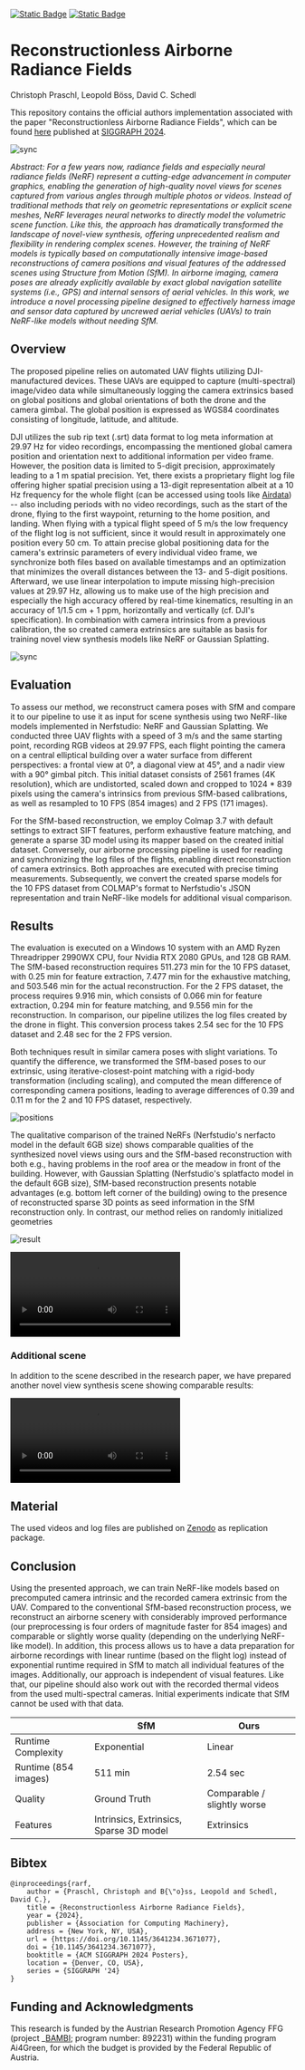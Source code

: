 [![Static Badge](https://img.shields.io/badge/DOI-10.1145%2F3641234.3671077-blue)](https://doi.org/10.1145/3641234.3671077) [![Static Badge](https://img.shields.io/badge/Webpage-bambi--eco.github.io%2FRARF%2F-blue)](https://bambi-eco.github.io/RARF)

# Reconstructionless Airborne Radiance Fields

Christoph Praschl, Leopold Böss, David C. Schedl

This repository contains the official authors implementation associated with the paper "Reconstructionless Airborne Radiance Fields", which can be found [here](https://doi.org/10.1145/3641234.3671077) published at [SIGGRAPH 2024](https://s2024.siggraph.org/).

![sync](./images/header.svg)

_Abstract: For a few years now, radiance fields and especially neural radiance fields (NeRF) represent a cutting-edge advancement in computer graphics, enabling the generation of high-quality novel views for scenes captured from various angles through multiple photos or videos. Instead of traditional methods that rely on geometric representations or explicit scene meshes, NeRF leverages neural networks to directly model the volumetric scene function. Like this, the approach has dramatically transformed the landscape of novel-view synthesis, offering unprecedented realism and flexibility in rendering complex scenes. However, the training of NeRF models is typically based on computationally intensive image-based reconstructions of camera positions and visual features of the addressed scenes using Structure from Motion (SfM). In airborne imaging, camera poses are already explicitly available by exact global navigation satellite systems (i.e., GPS) and internal sensors of aerial vehicles. In this work, we introduce a novel processing pipeline designed to effectively harness image and sensor data captured by uncrewed aerial vehicles (UAVs) to train NeRF-like models without needing SfM._

## Overview

The proposed pipeline relies on automated UAV flights utilizing DJI-manufactured devices. These UAVs are equipped to capture (multi-spectral) image/video data while simultaneously logging the camera extrinsics based on global positions and global orientations of both the drone and the camera gimbal. The global position is expressed as WGS84 coordinates consisting of longitude, latitude, and altitude.

DJI utilizes the sub rip text (.srt) data format to log meta information at 29.97 Hz for video recordings, encompassing the mentioned global camera position and orientation next to additional information per video frame. However, the position data is limited to 5-digit precision, approximately leading to a 1 m spatial precision. Yet, there exists a proprietary flight log file offering higher spatial precision using a 13-digit representation albeit at a 10 Hz frequency for the whole flight (can be accessed using tools like [Airdata](https://airdata.com/)) -- also including periods with no video recordings, such as the start of the drone, flying to the first waypoint, returning to the home position, and landing. When flying with a typical flight speed of 5 m/s the low frequency of the flight log is not sufficient, since it would result in approximately one position every 50 cm. To attain precise global positioning data for the camera's extrinsic parameters of every individual video frame, we synchronize both files based on available timestamps and an optimization that minimizes the overall distances between the 13- and 5-digit  positions. Afterward, we use linear interpolation to impute missing high-precision values at 29.97 Hz, allowing us to make use of the high precision and especially the high accuracy offered by real-time kinematics, resulting in an accuracy of 1/1.5 cm + 1 ppm, horizontally and vertically (cf. DJI's specification). In combination with camera intrinsics from a previous calibration, the so created camera extrinsics are suitable as basis for training novel view synthesis models like NeRF or Gaussian Splatting.

![sync](./images/sync.svg)


## Evaluation 

To assess our method, we reconstruct camera poses with SfM and compare it to our pipeline to use it as input for scene synthesis using two NeRF-like models implemented in Nerfstudio: NeRF and Gaussian Splatting. We conducted three UAV flights with a speed of 3 m/s and the same starting point, recording RGB videos at 29.97 FPS, each flight pointing the camera on a central elliptical building over a water surface from different perspectives: a frontal view at 0°, a diagonal view at 45°, and a nadir view with a 90° gimbal pitch. This initial dataset consists of 2561 frames (4K resolution), which are undistorted, scaled down and cropped to 1024 * 839 pixels using the camera's intrinsics from previous SfM-based calibrations, as well as resampled to 10 FPS (854 images) and 2 FPS (171 images). 

For the SfM-based reconstruction, we employ Colmap 3.7 with default settings to extract SIFT features, perform exhaustive feature matching, and generate a sparse 3D model using its mapper based on the created initial dataset. Conversely, our airborne processing pipeline is used for reading and synchronizing the log files of the flights, enabling direct reconstruction of camera extrinsics. Both approaches are executed with precise timing measurements. Subsequently, we convert the created sparse models for the 10 FPS dataset from COLMAP's format to Nerfstudio's JSON representation and train NeRF-like models for additional visual comparison. 


## Results

The evaluation is executed on a Windows 10 system with an AMD Ryzen Threadripper 2990WX CPU, four Nvidia RTX 2080 GPUs, and 128 GB RAM. The SfM-based reconstruction requires 511.273 min for the 10 FPS dataset, with 0.25 min for feature extraction, 7.477 min for the exhaustive matching, and 503.546 min for the actual reconstruction. For the 2 FPS dataset, the process requires 9.916 min, which consists of 0.066 min for feature extraction, 0.294 min for feature matching, and 9.556 min for the reconstruction. In comparison, our pipeline utilizes the log files created by the drone in flight. This conversion process takes 2.54 sec for the 10 FPS dataset and 2.48 sec for the 2 FPS version.

Both techniques result in similar camera poses with slight variations. To quantify the difference, we transformed the SfM-based poses to our extrinsic, using iterative-closest-point matching with a rigid-body transformation (including scaling), and computed the mean difference of corresponding camera positions, leading to average differences of 0.39 and 0.11 m for the 2 and 10 FPS dataset, respectively. 

![positions](./images/positions.png)

The qualitative comparison of the trained NeRFs (Nerfstudio's nerfacto model in the default 6GB size) shows comparable qualities of the synthesized novel views using ours and the SfM-based reconstruction with both e.g., having problems in the roof area or the meadow in front of the building. However, with Gaussian Splatting (Nerfstudio's splatfacto model in the default 6GB size), SfM-based reconstruction presents notable advantages (e.g. bottom left corner of the building) owing to the presence of reconstructed sparse 3D points as seed information in the SfM reconstruction only. In contrast, our method relies on randomly initialized geometries

![result](./images/result.svg)

<video>
<source src="https://zenodo.org/records/12743840/preview/uas.mp4" type="video/mp4">
</video>

### Additional scene

In addition to the scene described in the research paper, we have prepared another novel view synthesis scene showing comparable results:

<video>
<source src="https://zenodo.org/records/12743840/preview/church.mp4" type="video/mp4">
</video>

## Material

The used videos and log files are published on [Zenodo](https://zenodo.org/records/12743840) as replication package.

## Conclusion

Using the presented approach, we can train NeRF-like models based on precomputed camera intrinsic and the recorded camera extrinsic from the UAV. Compared to the conventional SfM-based reconstruction process, we reconstruct an airborne scenery with considerably improved performance (our preprocessing is four orders of magnitude faster for 854 images) and comparable or slightly worse quality (depending on the underlying NeRF-like model). In addition, this process allows us to have a data preparation for airborne recordings with linear runtime (based on the flight log) instead of exponential runtime required in SfM to match all individual features of the images. Additionally, our approach is independent of visual features. Like that, our pipeline should also work out with the recorded thermal videos from the used multi-spectral cameras. Initial experiments indicate that SfM cannot be used with that data.


|                      | SfM                                     | Ours                        |
|----------------------|-----------------------------------------|-----------------------------|
| Runtime Complexity   | Exponential                             | Linear                      |
| Runtime (854 images) | 511 min                                 | 2.54 sec                    |
| Quality              | Ground Truth                            | Comparable / slightly worse |
| Features             | Intrinsics, Extrinsics, Sparse 3D model | Extrinsics                  |


## Bibtex

```
@inproceedings{rarf,
    author = {Praschl, Christoph and B{\"o}ss, Leopold and Schedl, David C.},
    title = {Reconstructionless Airborne Radiance Fields},
    year = {2024},
    publisher = {Association for Computing Machinery},
    address = {New York, NY, USA},
    url = {https://doi.org/10.1145/3641234.3671077},
    doi = {10.1145/3641234.3671077},
    booktitle = {ACM SIGGRAPH 2024 Posters},
    location = {Denver, CO, USA},
    series = {SIGGRAPH '24}
}
```

## Funding and Acknowledgments

This research is funded by the Austrian Research Promotion Agency FFG (project _[BAMBI](http://www.bambi.eco/); program number: 892231) within the funding program Ai4Green, for which the budget is provided by the Federal Republic of Austria. 

